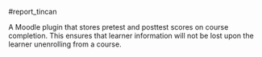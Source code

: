 #report_tincan

A Moodle plugin that stores pretest and posttest scores on course completion.
This ensures that learner information will not be lost upon the learner unenrolling from a course.
